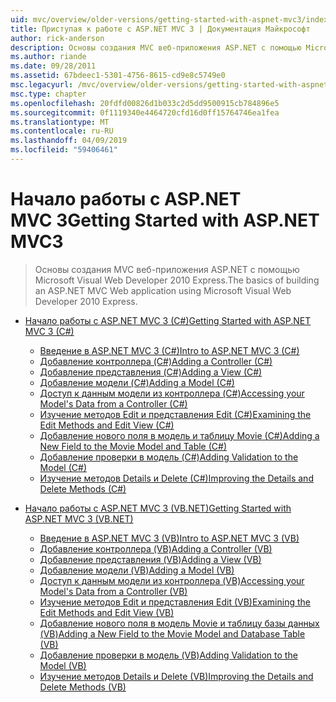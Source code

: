 ```yaml
---
uid: mvc/overview/older-versions/getting-started-with-aspnet-mvc3/index
title: Приступая к работе с ASP.NET MVC 3 | Документация Майкрософт
author: rick-anderson
description: Основы создания MVC веб-приложения ASP.NET с помощью Microsoft Visual Web Developer 2010 Express.
ms.author: riande
ms.date: 09/28/2011
ms.assetid: 67bdeec1-5301-4756-8615-cd9e8c5749e0
msc.legacyurl: /mvc/overview/older-versions/getting-started-with-aspnet-mvc3
msc.type: chapter
ms.openlocfilehash: 20fdfd00826d1b033c2d5dd9500915cb784896e5
ms.sourcegitcommit: 0f1119340e4464720cfd16d0ff15764746ea1fea
ms.translationtype: MT
ms.contentlocale: ru-RU
ms.lasthandoff: 04/09/2019
ms.locfileid: "59406461"
---
```

# <a name="getting-started-with-aspnet-mvc3"></a><span data-ttu-id="219a4-103">Начало работы с ASP.NET MVC 3</span><span class="sxs-lookup"><span data-stu-id="219a4-103">Getting Started with ASP.NET MVC3</span></span>

> <span data-ttu-id="219a4-104">Основы создания MVC веб-приложения ASP.NET с помощью Microsoft Visual Web Developer 2010 Express.</span><span class="sxs-lookup"><span data-stu-id="219a4-104">The basics of building an ASP.NET MVC Web application using Microsoft Visual Web Developer 2010 Express.</span></span>


- [<span data-ttu-id="219a4-105">Начало работы с ASP.NET MVC 3 (C#)</span><span class="sxs-lookup"><span data-stu-id="219a4-105">Getting Started with ASP.NET MVC 3 (C#)</span></span>](cs/index.md)

    - [<span data-ttu-id="219a4-106">Введение в ASP.NET MVC 3 (C#)</span><span class="sxs-lookup"><span data-stu-id="219a4-106">Intro to ASP.NET MVC 3 (C#)</span></span>](cs/intro-to-aspnet-mvc-3.md)
    - [<span data-ttu-id="219a4-107">Добавление контроллера (C#)</span><span class="sxs-lookup"><span data-stu-id="219a4-107">Adding a Controller (C#)</span></span>](cs/adding-a-controller.md)
    - [<span data-ttu-id="219a4-108">Добавление представления (C#)</span><span class="sxs-lookup"><span data-stu-id="219a4-108">Adding a View (C#)</span></span>](cs/adding-a-view.md)
    - [<span data-ttu-id="219a4-109">Добавление модели (C#)</span><span class="sxs-lookup"><span data-stu-id="219a4-109">Adding a Model (C#)</span></span>](cs/adding-a-model.md)
    - [<span data-ttu-id="219a4-110">Доступ к данным модели из контроллера (C#)</span><span class="sxs-lookup"><span data-stu-id="219a4-110">Accessing your Model's Data from a Controller (C#)</span></span>](cs/accessing-your-models-data-from-a-controller.md)
    - [<span data-ttu-id="219a4-111">Изучение методов Edit и представления Edit (C#)</span><span class="sxs-lookup"><span data-stu-id="219a4-111">Examining the Edit Methods and Edit View (C#)</span></span>](cs/examining-the-edit-methods-and-edit-view.md)
    - [<span data-ttu-id="219a4-112">Добавление нового поля в модель и таблицу Movie (C#)</span><span class="sxs-lookup"><span data-stu-id="219a4-112">Adding a New Field to the Movie Model and Table (C#)</span></span>](cs/adding-a-new-field.md)
    - [<span data-ttu-id="219a4-113">Добавление проверки в модель (C#)</span><span class="sxs-lookup"><span data-stu-id="219a4-113">Adding Validation to the Model (C#)</span></span>](cs/adding-validation-to-the-model.md)
    - [<span data-ttu-id="219a4-114">Изучение методов Details и Delete (C#)</span><span class="sxs-lookup"><span data-stu-id="219a4-114">Improving the Details and Delete Methods (C#)</span></span>](cs/improving-the-details-and-delete-methods.md)
- [<span data-ttu-id="219a4-115">Начало работы с ASP.NET MVC 3 (VB.NET)</span><span class="sxs-lookup"><span data-stu-id="219a4-115">Getting Started with ASP.NET MVC 3 (VB.NET)</span></span>](vb/index.md)

    - [<span data-ttu-id="219a4-116">Введение в ASP.NET MVC 3 (VB)</span><span class="sxs-lookup"><span data-stu-id="219a4-116">Intro to ASP.NET MVC 3 (VB)</span></span>](vb/intro-to-aspnet-mvc-3.md)
    - [<span data-ttu-id="219a4-117">Добавление контроллера (VB)</span><span class="sxs-lookup"><span data-stu-id="219a4-117">Adding a Controller (VB)</span></span>](vb/adding-a-controller.md)
    - [<span data-ttu-id="219a4-118">Добавление представления (VB)</span><span class="sxs-lookup"><span data-stu-id="219a4-118">Adding a View (VB)</span></span>](vb/adding-a-view.md)
    - [<span data-ttu-id="219a4-119">Добавление модели (VB)</span><span class="sxs-lookup"><span data-stu-id="219a4-119">Adding a Model (VB)</span></span>](vb/adding-a-model.md)
    - [<span data-ttu-id="219a4-120">Доступ к данным модели из контроллера (VB)</span><span class="sxs-lookup"><span data-stu-id="219a4-120">Accessing your Model's Data from a Controller (VB)</span></span>](vb/accessing-your-models-data-from-a-controller.md)
    - [<span data-ttu-id="219a4-121">Изучение методов Edit и представления Edit (VB)</span><span class="sxs-lookup"><span data-stu-id="219a4-121">Examining the Edit Methods and Edit View (VB)</span></span>](vb/examining-the-edit-methods-and-edit-view.md)
    - [<span data-ttu-id="219a4-122">Добавление нового поля в модель Movie и таблицу базы данных (VB)</span><span class="sxs-lookup"><span data-stu-id="219a4-122">Adding a New Field to the Movie Model and Database Table (VB)</span></span>](vb/adding-a-new-field.md)
    - [<span data-ttu-id="219a4-123">Добавление проверки в модель (VB)</span><span class="sxs-lookup"><span data-stu-id="219a4-123">Adding Validation to the Model (VB)</span></span>](vb/adding-validation-to-the-model.md)
    - [<span data-ttu-id="219a4-124">Изучение методов Details и Delete (VB)</span><span class="sxs-lookup"><span data-stu-id="219a4-124">Improving the Details and Delete Methods (VB)</span></span>](vb/improving-the-details-and-delete-methods.md)
